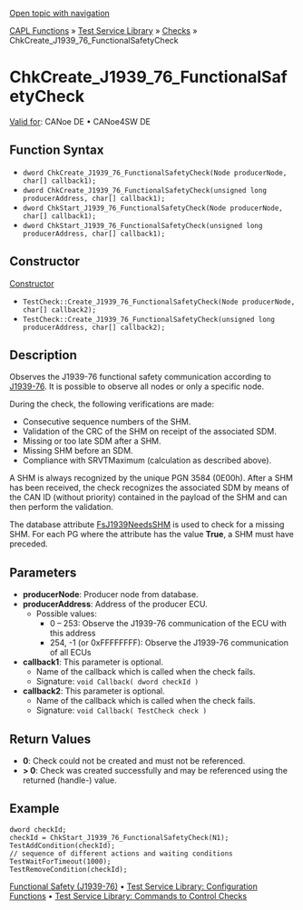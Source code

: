 [Open topic with navigation](../../../../../CANoeDEFamily.htm#Topics/CAPLFunctions/Test/Functions/CAPLfunctionChkCreateJ193976FunctionalSafetyCheck.md)

[CAPL Functions](../../CAPLfunctions.md) » [Test Service Library](../CAPLfunctionsTSLOverview.md) » [Checks](../CAPLfunctionsTSLCheckOverview.md) » ChkCreate_J1939_76_FunctionalSafetyCheck

# ChkCreate_J1939_76_FunctionalSafetyCheck

[Valid for](../../../Shared/FeatureAvailability.md): CANoe DE • CANoe4SW DE

## Function Syntax

- `dword ChkCreate_J1939_76_FunctionalSafetyCheck(Node producerNode, char[] callback1);`
- `dword ChkCreate_J1939_76_FunctionalSafetyCheck(unsigned long producerAddress, char[] callback1);`
- `dword ChkStart_J1939_76_FunctionalSafetyCheck(Node producerNode, char[] callback1);`
- `dword ChkStart_J1939_76_FunctionalSafetyCheck(unsigned long producerAddress, char[] callback1);`

## Constructor

[Constructor](../../../Shared/CAPL/General/ClassesAndObjects.md)

- `TestCheck::Create_J1939_76_FunctionalSafetyCheck(Node producerNode, char[] callback2);`
- `TestCheck::Create_J1939_76_FunctionalSafetyCheck(unsigned long producerAddress, char[] callback2);`

## Description

Observes the J1939-76 functional safety communication according to [J1939-76](../../../CANoeCANalyzer/J1939/j1939basics/j1939FunctionalSafety.md). It is possible to observe all nodes or only a specific node.

During the check, the following verifications are made:

- Consecutive sequence numbers of the SHM.
- Validation of the CRC of the SHM on receipt of the associated SDM.
- Missing or too late SDM after a SHM.
- Missing SHM before an SDM.
- Compliance with SRVTMaximum (calculation as described above).

A SHM is always recognized by the unique PGN 3584 (0E00h). After a SHM has been received, the check recognizes the associated SDM by means of the CAN ID (without priority) contained in the payload of the SHM and can then perform the validation.

The database attribute [FsJ1939NeedsSHM](../../../CANoeCANalyzer/J1939/j1939basics/j1939CanDbAttributes.md) is used to check for a missing SHM. For each PG where the attribute has the value **True**, a SHM must have preceded.

## Parameters

- **producerNode**: Producer node from database.
- **producerAddress**: Address of the producer ECU.
  - Possible values:
    - 0 – 253: Observe the J1939-76 communication of the ECU with this address
    - 254, -1 (or 0xFFFFFFFF): Observe the J1939-76 communication of all ECUs
- **callback1**: This parameter is optional.
  - Name of the callback which is called when the check fails.
  - Signature: `void Callback( dword checkId )`
- **callback2**: This parameter is optional.
  - Name of the callback which is called when the check fails.
  - Signature: `void Callback( TestCheck check )`

## Return Values

- **0**: Check could not be created and must not be referenced.
- **> 0**: Check was created successfully and may be referenced using the returned (handle-) value.

## Example

```plaintext
dword checkId;
checkId = ChkStart_J1939_76_FunctionalSafetyCheck(N1);
TestAddCondition(checkId);
// sequence of different actions and waiting conditions
TestWaitForTimeout(1000);
TestRemoveCondition(checkId);
```

[Functional Safety (J1939-76)](../../../CANoeCANalyzer/J1939/j1939basics/j1939FunctionalSafety.md) • [Test Service Library: Configuration Functions](../CAPLfunctionsTSLConfigurationFunctions.md) • [Test Service Library: Commands to Control Checks](../CAPLfunctionsTSLCheckControlCommands.md)
